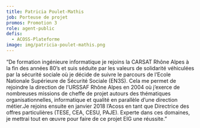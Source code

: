 ```yaml
---
title: Patricia Poulet-Mathis
job: Porteuse de projet
promos: Promotion 3
role: agent-public
defis:
  - ACOSS-Plateforme
image: img/patricia-poulet-mathis.png
---
```

“De formation ingénieure informatique je rejoins la CARSAT Rhône Alpes à la fin des années 80’s et suis séduite par les valeurs de solidarité véhiculées par la sécurité sociale où je décide de suivre le parcours de l’Ecole Nationale Supérieure de Sécurité Sociale (EN3S). Cela me permet de rejoindre la direction de l’URSSAF Rhône Alpes en 2004 où j’exerce de nombreuses missions de cheffe de projet autours des thématiques organisationnelles, informatique et qualité en parallèle d’une direction métier.Je rejoins ensuite en janvier 2018 l’Acoss en tant que Directrice des offres particulières (TESE, CEA, CESU, PAJE). Experte dans ces domaines, je mettrai tout en œuvre pour faire de ce projet EIG une réussite.”